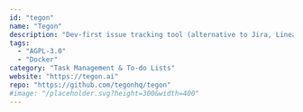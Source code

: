 ```yaml
---
id: "tegon"
name: "Tegon"
description: "Dev-first issue tracking tool (alternative to Jira, Linear)."
tags:
  - "AGPL-3.0"
  - "Docker"
category: "Task Management & To-do Lists"
website: "https://tegon.ai"
repo: "https://github.com/tegonhq/tegon"
#image: "/placeholder.svg?height=300&width=400"
---
```


